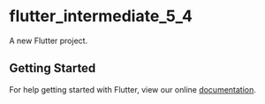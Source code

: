 # flutter_intermediate_5_4

A new Flutter project.

## Getting Started

For help getting started with Flutter, view our online
[documentation](https://flutter.io/).
